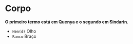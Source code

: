 # Corpo

**O primeiro termo está em Quenya e o segundo em Sindarin.**

-   `Hen(d)` Olho
-   `Ranco` Braço
